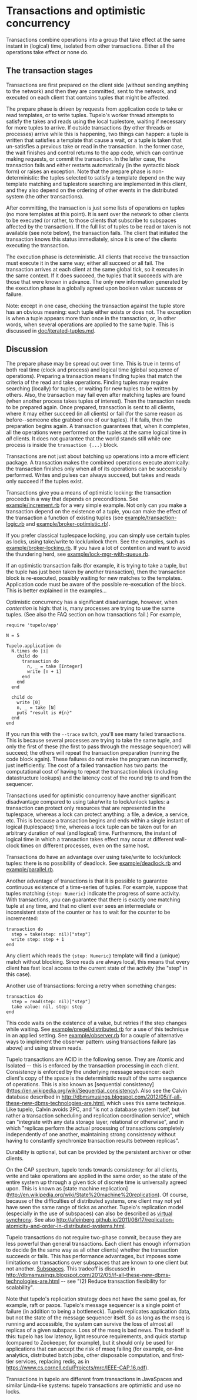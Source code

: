 Transactions and optimistic concurrency
===================

Transactions combine operations into a group that take effect at the same instant in (logical) time, isolated from other transactions. Either all the operations take effect or none do.

The transaction stages
----------------------

Transactions are first prepared on the client side (without sending anything to the network) and then they are committed, sent to the network, and executed on each client that contains tuples that might be affected.

The prepare phase is driven by requests from application code to take or read templates, or to write tuples. Tupelo's worker thread attempts to satisfy the takes and reads using the local tuplestore, waiting if necessary for more tuples to arrive. If outside transactions (by other threads or processes) arrive while this is happening, two things can happen: a tuple is written that satisfies a template that cause a wait, or a tuple is taken that un-satisfies a previous take or read in the transaction. In the former case, the wait finishes and control returns to the app code, which can continue making requests, or commit the transaction. In the latter case, the transaction fails and either restarts automatically (in the syntactic block form) or raises an exception. Note that the prepare phase is non-deterministic: the tuples selected to satisfy a template depend on the way template matching and tuplestore searching are implemented in this client, and they also depend on the ordering of other events in the distributed system (the other transactions).

After committing, the transaction is just some lists of operations on tuples (no more templates at this point). It is sent over the network to other clients to be executed (or rather, to those clients that subscribe to subspaces affected by the transaction). If the full list of tuples to be read or taken is not available (see note below), the transaction fails. The client that initiated the transaction knows this status immediately, since it is one of the clients executing the transaction.

The execution phase is deterministic. All clients that receive the transaction must execute it in the same way; either all succeed or all fail. The transaction arrives at each client at the same global tick, so it executes in the same context. If it does succeed, the tuples that it succeeds with are those that were known in advance. The only new information generated by the execution phase is a globally agreed upon boolean value: success or failure.

Note: except in one case, checking the transaction against the tuple store has an obvious meaning: each tuple either exists or does not. The exception is when a tuple appears more than once in the transaction, or, in other words, when several operations are applied to the same tuple. This is discussed in [doc/iterated-tuples.md](doc/iterated-tuples.md).


Discussion
----------

The prepare phase may be spread out over time. This is true in terms of both real time (clock and process) and logical time (global sequence of operations). Preparing a transaction means finding tuples that match the criteria of the read and take operations. Finding tuples may require searching (locally) for tuples, or waiting for new tuples to be written by others. Also, the transaction may fail even after matching tuples are found (when another process takes tuples of interest). Then the transaction needs to be prepared again. Once prepared, transaction is sent to all clients, where it may either succeed (in all clients) or fail (for the same reason as before--someone else grabbed one of our tuples). If it fails, then the preparation begins again. A transaction guarantees that, when it completes, all the operations were performed on the tuples at the same logical time in *all* clients. It does not guarantee that the world stands still while one process is inside the `transaction {...}` block.

Transactions are not just about batching up operations into a more efficient package. A transaction makes the combined operations execute atomically: the transaction finishes only when all of its operations can be successfully performed. Writes and pulses can always succeed, but takes and reads only succeed if the tuples exist.

Transactions give you a means of optimistic locking: the transaction proceeds in a way that depends on preconditions. See [example/increment.rb](example/increment.rb) for a very simple example. Not only can you make a transaction depend on the existence of a tuple, you can make the effect of the transaction a function of existing tuples (see [example/transaction-logic.rb](example/transaction-logic.rb) and [example/broker-optimistic.rb](example/broker-optimistic.rb)).

If you prefer classical tuplespace locking, you can simply use certain tuples as locks, using take/write to lock/unlock them. See the examples, such as [example/broker-locking.rb](example/broker-locking.rb). If you have a lot of contention and want to avoid the thundering herd, see [example/lock-mgr-with-queue.rb](example/lock-mgr-with-queue.rb).

If an optimistic transaction fails (for example, it is trying to take a tuple, but the tuple has just been taken by another transaction), then the transaction block is re-executed, possibly waiting for new matches to the templates. Application code must be aware of the possible re-execution of the block. This is better explained in the examples...

Optimistic concurrency has a significant disadvantage, however, when *contention* is high: that is, many processes are trying to use the same tuples. (See also the FAQ section on how transactions fail.) For example, 

    require 'tupelo/app'

    N = 5

    Tupelo.application do
      N.times do |i|
        child do
          transaction do
            n, _ = take [Integer]
            write [n + 1]
          end
        end
      end

      child do
        write [0]
        n, _ = take [N]
        puts "result is #{n}"
      end
    end

If you run this with the `--trace` switch, you'll see many failed transactions. This is because several processes are trying to take the same tuple, and only the first of these (the first to pass through the message sequencer) will succeed; the others will repeat the transaction preparation (running the code block again). These failures do not make the program run incorrectly, just inefficiently. The cost of a failed transaction has two parts: the computational cost of having to repeat the transaction block (including datastructure lookups) and the latency cost of the round trip to and from the sequencer.

Transactions used for optimistic concurrency have another significant disadvantage compared to using take/write to lock/unlock tuples: a transaction can protect only resources that are represented in the tuplespace, whereas a lock can protect anything: a file, a device, a service, etc. This is because a transaction begins and ends within a single instant of logical (tuplespace) time, whereas a lock tuple can be taken out for an arbitrary duration of real (and logical) time. Furthermore, the instant of logical time in which a transaction takes effect may occur at different wall-clock times on different processes, even on the same host.

Transactions do have an advantage over using take/write to lock/unlock tuples: there is no possibility of deadlock. See [example/deadlock.rb](example/deadlock.rb) and [example/parallel.rb](example/parallel.rb).

Another advantage of tranactions is that it is possible to guarantee continuous existence of a time-series of tuples. For example, suppose that tuples matching `{step: Numeric}` indicate the progress of some activity. With transactions, you can guarantee that there is exactly one matching tuple at any time, and that no client ever sees an intermediate or inconsistent state of the counter or has to wait for the counter to be incremented:

    transaction do
      step = take(step: nil)["step"]
      write step: step + 1
    end

Any client which reads the `{step: Numeric}` template will find a (unique) match without blocking. Since reads are always local, this means that every client has fast local access to the current state of the activity (the "step" in this case).

Another use of transactions: forcing a retry when something changes:

    transaction do
      step = read(step: nil)["step"]
      take value: nil, step: step
    end

This code waits on the existence of a value, but retries if the step changes while waiting. See [example/pregel/distributed.rb](example/pregel/distributed.rb) for a use of this technique in an applied setting. See [example/observer.rb](example/observer.rb) for a couple of alternative ways to implement the observer pattern: using transactions failure (as above) and using stream reads.

Tupelo transactions are ACID in the following sense. They are Atomic and Isolated -- this is enforced by the transaction processing in each client. Consistency is enforced by the underlying message sequencer: each client's copy of the space is the deterministic result of the same sequence of operations. This is also known as [sequential consistency] (https://en.wikipedia.org/wiki/Sequential_consistency). Also see the Calvin database described in http://dbmsmusings.blogspot.com/2012/05/if-all-these-new-dbms-technologies-are.html, which uses this same technique. Like tupelo, Calvin avoids 2PC, and "is not a database system itself, but rather a transaction scheduling and replication coordination service", which can "integrate with any data storage layer, relational or otherwise", and in which "replicas perform the actual processing of transactions completely independently of one another, maintaining strong consistency without having to constantly synchronize transaction results between replicas".

Durability is optional, but can be provided by the persistent archiver or other clients.

On the CAP spectrum, tupelo tends towards consistency: for all clients, write and take operations are applied in the same order, so the state of the entire system up through a given tick of discrete time is universally agreed upon. This is known as [state machine replication] (http://en.wikipedia.org/wiki/State%20machine%20replication). Of course, because of the difficulties of distributed systems, one client may not yet have seen the same range of ticks as another. Tupelo's replication model (especially in the use of subspaces) can also be described as [virtual synchrony](https://en.wikipedia.org/wiki/Virtual_synchrony). See also http://afeinberg.github.io/2011/06/17/replication-atomicity-and-order-in-distributed-systems.html.

Tupelo transactions do not require two-phase commit, because they are less powerful than general transactions. Each client has enough information to decide (in the same way as all other clients) whether the transaction succeeds or fails. This has performance advantages, but imposes some limitations on transactions over subspaces that are known to one client but not another. [Subspaces](doc/subspace.md). This tradeoff is discussed in http://dbmsmusings.blogspot.com/2012/05/if-all-these-new-dbms-technologies-are.html -- see "(2) Reduce transaction flexibility for scalability".

Note that tupelo's replication strategy does not have the same goal as, for example, raft or paxos. Tupelo's message sequencer is a single point of failure (in addition to being a bottleneck). Tupelo replicates application data, but not the state of the message sequencer itself. So as long as the mseq is running and accessible, the system can survive the loss of almost all replicas of a given subspace. Loss of the mseq is bad news. The tradeoff is this: tupelo has low latency, light resource requirements, and quick startup (compared to Zookeeper, for example), but it should only be used for applications that can accept the risk of mseq failing (for example, on-line analytics, distributed batch jobs, other disposable computation, and first-tier services, replacing redis, as in https://www.cs.cornell.edu/Projects/mrc/IEEE-CAP.16.pdf).

Transactions in tupelo are different from transactions in JavaSpaces and similar Linda-like systems: tupelo transactions are optimistic and use no locks.
